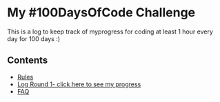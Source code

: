 # My #100DaysOfCode Challenge
This is a log to keep track of myprogress for coding at least 1 hour every day for 100 days :)
## Contents

* [Rules](rules.md)
* [Log Round 1- click here to see my progress](log.md)
* [FAQ](FAQ.md)





